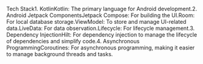 Tech Stack1. KotlinKotlin: The primary language for Android development.2. Android Jetpack ComponentsJetpack Compose: For building the UI.Room: For local database storage.ViewModel: To store and manage UI-related data.LiveData: For data observation.Lifecycle: For lifecycle management.3. Dependency InjectionHilt: For dependency injection to manage the lifecycle of dependencies and simplify code.4. Asynchronous ProgrammingCoroutines: For asynchronous programming, making it easier to manage background threads and tasks.
